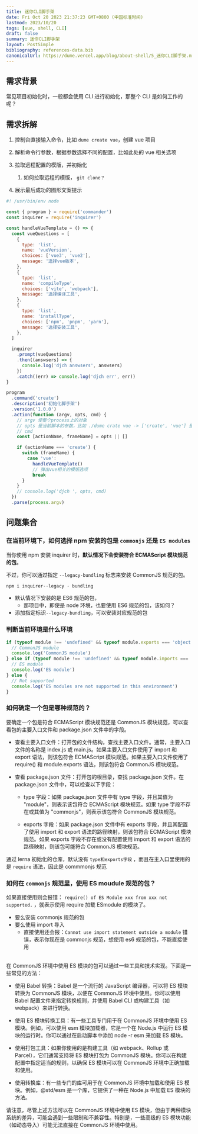 ```yaml
---
title: 迷你CLI脚手架
date: Fri Oct 20 2023 21:37:23 GMT+0800 (中国标准时间)
lastmod: 2023/10/20
tags: [vue, shell, CLI]
draft: false
summary: 迷你CLI脚手架
layout: PostSimple
bibliography: references-data.bib
canonicalUrl: https://dume.vercel.app/blog/about-shell/5_迷你CLI脚手架.md
---
```


## 需求背景

常见项目初始化时，一般都会使用 CLI 进行初始化，那整个 CLI 是如何工作的呢？

## 需求拆解

1. 控制台直接输入命令，比如 `dume create vue`，创建 vue 项目
2. 解析命令行参数，根据参数选择不同的配置，比如此处的 vue 相关选项
3. 拉取远程配置的模版，并初始化

   1. 如何拉取远程的模版， `git clone？`

4. 展示最后成功的图形文案提示

```js
#! /usr/bin/env node

const { program } = require('commander')
const inquirer = require('inquirer')

const handleVueTemplate = () => {
  const vueQuestions = [
    {
      type: 'list',
      name: 'vueVersion',
      choices: ['vue3', 'vue2'],
      message: '选择vue版本',
    },
    {
      type: 'list',
      name: 'compileType',
      choices: ['vite', 'webpack'],
      message: '选择编译工具',
    },
    {
      type: 'list',
      name: 'installType',
      choices: ['npm', 'pnpm', 'yarn'],
      message: '选择安装工具',
    },
  ]

  inquirer
    .prompt(vueQuestions)
    .then((answsers) => {
      console.log('djch answsers', answsers)
    })
    .catch((err) => console.log('djch err', err))
}

program
  .command('create')
  .description('初始化脚手架')
  .version('1.0.0')
  .action(function (argv, opts, cmd) {
    // argv 使整个process上的对象
    // opts 是当前脚本的参数，比如 ./dume crate vue -> ['create', 'vue'] 是个数组
    // cmd
    const [actionName, frameName] = opts || []

    if (actionName === 'create') {
      switch (frameName) {
        case 'vue':
          handleVueTemplate()
          // 弹出vue相关的模版选项
          break
      }
    }
    // console.log('djch ', opts, cmd)
  })
  .parse(process.argv)
```

## 问题集合

### 在当前环境下，如何选择 npm 安装的包是 `commonjs` 还是 `ES modules`

当你使用 npm 安装 inquirer 时，**默认情况下会安装符合 ECMAScript 模块规范的包**。

不过，你可以通过指定 `--legacy-bundling` 标志来安装 CommonJS 规范的包。

```js
npm i inquirer--legacy - bundling
```

- 默认情况下安装的是 ES6 规范的包，
  - 那项目中，即使是 node 环境，也要使用 ES6 规范的包，该如何？
- 添加指定标识`--legacy-bundling`，可以安装对应规范的包

### 判断当前环境是什么环境

```js
if (typeof module !== 'undefined' && typeof module.exports === 'object') {
  // CommonJS module
  console.log('CommonJS module')
} else if (typeof module !== 'undefined' && typeof module.imports === 'object') {
  // ES module
  console.log('ES module')
} else {
  // Not supported
  console.log('ES modules are not supported in this environment')
}
```

### 如何确定一个包是哪种规范的？

要确定一个包是符合 ECMAScript 模块规范还是 CommonJS 模块规范，可以查看包的主要入口文件和 package.json 文件中的字段。

- 查看主要入口文件：打开包的文件结构，查找主要入口文件。通常，主要入口文件的名称是 index.js 或 main.js。如果主要入口文件使用了 import 和 export 语法，则该包符合 ECMAScript 模块规范。如果主要入口文件使用了 require() 和 module.exports 语法，则该包符合 CommonJS 模块规范。

- 查看 package.json 文件：打开包的根目录，查找 package.json 文件。在 package.json 文件中，可以检查以下字段：

  - type 字段：如果 package.json 文件中有 type 字段，并且其值为 "module"，则表示该包符合 ECMAScript 模块规范。如果 type 字段不存在或其值为 "commonjs"，则表示该包符合 CommonJS 模块规范。

  - exports 字段：如果 package.json 文件中有 exports 字段，并且其配置了使用 import 和 export 语法的路径映射，则该包符合 ECMAScript 模块规范。如果 exports 字段不存在或没有配置使用 import 和 export 语法的路径映射，则该包可能符合 CommonJS 模块规范。

通过 lerna 初始化的仓库，默认没有 `type和exports字段` ，而且在主入口里使用的是 `require` 语法，因此是 commmonjs 规范

### 如何在 `commonjs` 规范里，使用 ES moudule 规范的包？

如果直接使用则会报错： `require() of ES Module xxx from xxx not supported.` ，就表示使用 require 加载 ESmodule 的模块了。

- 要么安装 commonjs 规范的包
- 要么使用 import 导入
  - 直接使用还会报：`Cannot use import statement outside a module` 错误，表示你现在是 commonjs 规范，想使用 es6 规范的包，不能直接使用

<br/>
在 CommonJS 环境中使用 ES 模块的包可以通过一些工具和技术实现。下面是一些常见的方法：

- 使用 Babel 转换：Babel 是一个流行的 JavaScript 编译器，可以将 ES 模块转换为 CommonJS 模块，以便在 CommonJS 环境中使用。你可以使用 Babel 配置文件来指定转换规则，并使用 Babel CLI 或构建工具（如 webpack）来进行转换。

- 使用 ES 模块转换工具：有一些工具专门用于在 CommonJS 环境中使用 ES 模块。例如，可以使用 esm 模块加载器，它是一个在 Node.js 中运行 ES 模块的运行时。你可以通过在启动脚本中添加 node -r esm 来加载 ES 模块。

- 使用打包工具：如果你使用的是构建工具（如 webpack、Rollup 或 Parcel），它们通常支持将 ES 模块打包为 CommonJS 模块。你可以在构建配置中指定适当的规则，以确保 ES 模块可以在 CommonJS 环境中正确加载和使用。

- 使用转换库：有一些专门的库可用于在 CommonJS 环境中加载和使用 ES 模块。例如，@std/esm 是一个库，它提供了一种在 Node.js 中加载 ES 模块的方法。

请注意，尽管上述方法可以在 CommonJS 环境中使用 ES 模块，但由于两种模块系统的差异，可能会遇到一些限制和不兼容性。特别是，一些高级的 ES 模块功能（如动态导入）可能无法直接在 CommonJS 环境中使用。
